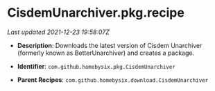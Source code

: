 # CisdemUnarchiver.pkg.recipe

_Last updated 2021-12-23 19:58:07Z_

- **Description**: Downloads the latest version of Cisdem Unarchiver (formerly known as BetterUnarchiver) and creates a package.

- **Identifier**: `com.github.homebysix.pkg.CisdemUnarchiver`

- **Parent Recipes**: `com.github.homebysix.download.CisdemUnarchiver`